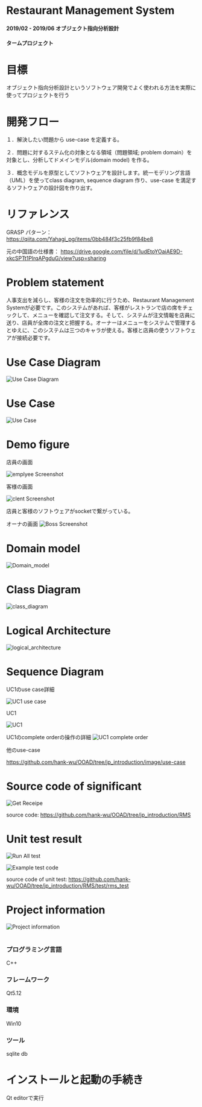 # Restaurant Management System
#### 2019/02 - 2019/06 オブジェクト指向分析設計
#### タームプロジェクト

# 目標

オブジェクト指向分析設計というソフトウェア開発でよく使われる方法を実際に使ってプロジェクトを行う

# 開発フロー

１．解決したい問題から use-case を定義する。

２．問題に対するステム化の対象となる領域（問題領域; problem domain）を対象とし、分析してドメインモデル(domain model) を作る。

３．概念モデルを原型としてソフトウェアを設計します。統一モデリング言語（UML）を使ってclass diagram, sequence diagram 作り、use-case を満足するソフトウェアの設計図を作り出す。

# リファレンス

GRASP パターン：https://qiita.com/Yahagi_pg/items/0bb484f3c25fb9f84be8

元の中国語の仕様書：
https://drive.google.com/file/d/1udEtoYOaiAE9D-xkcSPTt1PlrqAPgduG/view?usp=sharing



# Problem statement

人事支出を減らし、客様の注文を効率的に行うため、Restaurant Management Systemが必要です。このシステムがあれば、客様がレストランで店の席をチェックして、メニューを確認して注文する。そして、システムが注文情報を店員に送り、店員が全席の注文と把握する。オーナーはメニューをシステムで管理するとゆえに、このシステムは三つのキャラが使える。客様と店員の使うソフトウェアが接続必要です。


# Use Case Diagram
![Use Case Diagram](/image/Use_Case_Diagram.png)
# Use Case
![Use Case](/image/Use_Case.png)



# Demo figure
店員の画面

![emplyee Screenshot](/image/employeeScreenshot.png)

客様の画面

![clent Screenshot](/image/ClientScreenshot.png)


店員と客様のソフトウェアがsocketで繋がっている。


オーナの画面
![Boss Screenshot](/image/boss_screenshot.png)
# Domain model
![Domain_model](/image/Domain_model.png)
# Class Diagram
![class_diagram](/image/class_diagram.png)
# Logical Architecture
![logical_architecture](/image/logical_architecture.png)
# Sequence Diagram

UC1のuse case詳細

![UC1 use case](/image/use_case_scenario.png)

UC1

![UC1](/image/uc01.png)


UC1のcomplete orderの操作の詳細
![UC1 complete order](/image/uc01-completeOrder.png)

他のuse-case

https://github.com/hank-wu/OOAD/tree/jp_introduction/image/use-case

# Source code of significant
![Get Receipe](/image/getReceipt.png)

source code:
https://github.com/hank-wu/OOAD/tree/jp_introduction/RMS

# Unit test result
![Run All test](/image/all_test.png)

![Example test code](/image/testSourceCode.png)

source code of unit test:
https://github.com/hank-wu/OOAD/tree/jp_introduction/RMS/test/rms_test


# Project information
![Project information](/image/project_image.png)
#


### プログラミング言語
C++
### フレームワーク
Qt5.12
### 環境
Win10
### ツール
sqlite db


# インストールと起動の手続き
Qt editorで実行
